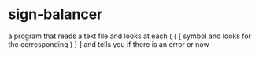 # sign-balancer
a program that reads a text file and looks at each ( { [ symbol and looks for the corresponding ) } ] and tells you if there is an error or now
